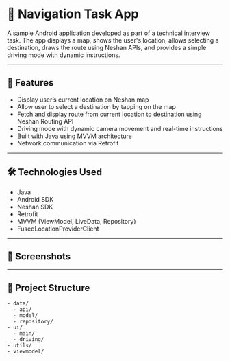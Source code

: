 # 🚗 Navigation Task App

A sample Android application developed as part of a technical interview task.
The app displays a map, 
shows the user's location, 
allows selecting a destination, 
draws the route using Neshan APIs, 
and provides a simple driving mode with dynamic instructions.

---

## 📱 Features

- Display user’s current location on Neshan map
- Allow user to select a destination by tapping on the map
- Fetch and display route from current location to destination using Neshan Routing API
- Driving mode with dynamic camera movement and real-time instructions
- Built with Java using MVVM architecture
- Network communication via Retrofit

---

## 🛠️ Technologies Used

- Java
- Android SDK
- Neshan SDK
- Retrofit
- MVVM (ViewModel, LiveData, Repository)
- FusedLocationProviderClient

---

## 📸 Screenshots


---

## 📂 Project Structure

```plaintext
- data/
  - api/
  - model/
  - repository/
- ui/
  - main/
  - driving/
- utils/
- viewmodel/
